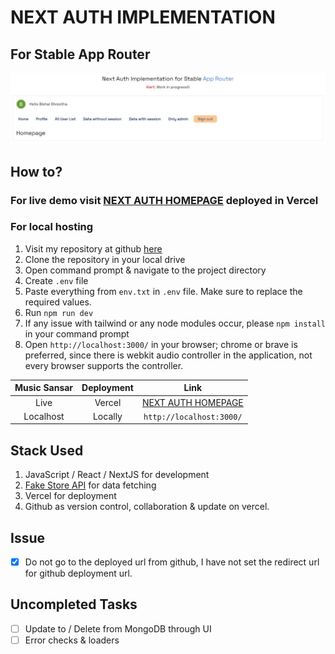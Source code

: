 # NEXT AUTH IMPLEMENTATION
## For Stable App Router
![Homepage Shot](./public/screenshots/1.jpg)

## How to?

### For live demo visit [NEXT AUTH HOMEPAGE](https://next-auth-implementation-phi.vercel.app//) deployed in Vercel

### For local hosting
1. Visit my repository at github [here](https://github.com/iambstha/next-auth-implementation)
2. Clone the repository in your local drive
3. Open command prompt & navigate to the project directory
4. Create `.env` file
5. Paste everything from `env.txt` in `.env` file. Make sure to replace the required values.
4. Run `npm run dev`
5. If any issue with tailwind or any node modules occur, please `npm install` in your command prompt
6. Open `http://localhost:3000/` in your browser; chrome or brave is preferred, since there is webkit audio controller in the application, not every browser supports the controller.

| Music Sansar | Deployment   | Link     |
| :---:        |    :----:    |    :---: |
| Live         | Vercel      | [NEXT AUTH HOMEPAGE](https://next-auth-implementation-phi.vercel.app//)   |
| Localhost    | Locally      | `http://localhost:3000/`      |

## Stack Used
1. JavaScript / React / NextJS for development
2. [Fake Store API](https://fakestoreapi.com) for data fetching
3. Vercel for deployment
4. Github as version control, collaboration & update on vercel.

## Issue

- [x] Do not go to the deployed url from github, I have not set the redirect url for github deployment url.

## Uncompleted Tasks
- [ ] Update to / Delete from MongoDB through UI
- [ ] Error checks & loaders